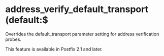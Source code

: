 # address_verify_default_transport (default:$ 


Overrides the default_transport parameter setting for address
verification probes.



This feature is available in Postfix 2.1 and later.



